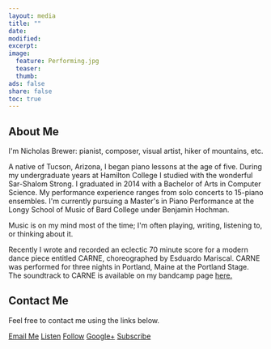 ```yaml
---
layout: media
title: ""
date:
modified:
excerpt:
image:
  feature: Performing.jpg
  teaser:
  thumb:
ads: false
share: false
toc: true
---
```


## About Me

I'm Nicholas Brewer: pianist, composer, visual artist, hiker of mountains, etc.

A native of Tucson, Arizona, I began piano lessons at the age of five. During my undergraduate years at Hamilton College I studied with the wonderful Sar-Shalom Strong. I graduated in 2014 with a Bachelor of Arts in Computer Science. My performance experience ranges from solo concerts to 15-piano ensembles. I'm currently pursuing a Master's in Piano Performance at the Longy School of Music of Bard College under Benjamin Hochman.

Music is on my mind most of the time; I'm often playing, writing, listening to, or thinking about it.

Recently I wrote and recorded an eclectic 70 minute score for a modern dance piece entitled CARNE, choreographed by Esduardo Mariscal. CARNE was performed for three nights in Portland, Maine at the Portland Stage. The soundtrack to CARNE is available on my bandcamp page <a href="http://nicholasbrewer.bandcamp.com" target="_blank">here.</a>

## Contact Me

Feel free to contact me using the links below.

<p><a href="mailto:nbrewermusic@gmail.com" class="btn-social envelope"><i class="fa fa-envelope" aria-hidden="true"></i> Email Me</a>
<a href="https://soundcloud.com/newerbricks" class="btn-social soundcloud"><i class="fa fa-soundcloud" aria-hidden="true"></i> Listen</a>
<a href="https://twitter.com/nicholasbrewer" class="btn-social twitter"><i class="fa fa-twitter" aria-hidden="true"></i> Follow</a>
<a href="https://plus.google.com/100145965449481004623" class="btn-social google-plus"><i class="fa fa-google-plus" aria-hidden="true"></i> Google+</a>
<a href="https://www.youtube.com/channel/UCQLsWuqFpviF99ylnXzz-Zw" class="btn-social youtube"><i class="fa fa-youtube" aria-hidden="true"></i> Subscribe</a></p>
